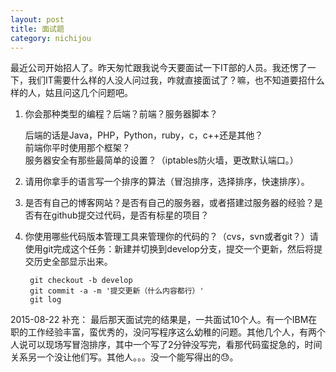 ```yaml
---
layout: post
title: 面试题
category: nichijou
---
```



最近公司开始招人了。昨天匆忙跟我说今天要面试一下IT部的人员。我还愣了一下，我们IT需要什么样的人没人问过我，咋就直接面试了？嘛，也不知道要招什么样的人，姑且问这几个问题吧。

1. 你会那种类型的编程？后端？前端？服务器脚本？

	后端的话是Java，PHP，Python，ruby，c，c++还是其他？  
	前端你平时使用那个框架？  
	服务器安全有那些最简单的设置？（iptables防火墙，更改默认端口。）


2. 请用你拿手的语言写一个排序的算法（冒泡排序，选择排序，快速排序）。


3. 是否有自己的博客网站？是否有自己的服务器，或者搭建过服务器的经验？是否有在github提交过代码，是否有标星的项目？


4. 你使用哪些代码版本管理工具来管理你的代码的？（cvs，svn或者git？）请使用git完成这个任务：新建并切换到develop分支，提交一个更新，然后将提交历史全部显示出来。

		git checkout -b develop
		git commit -a -m '提交更新（什么内容都行）'
		git log

2015-08-22 补充：
最后那天面试完的结果是，一共面试10个人。有一个IBM在职的工作经验丰富，蛮优秀的，没问写程序这么幼稚的问题。其他几个人，有两个人说可以现场写冒泡排序，其中一个写了2分钟没写完，看那代码蛮捉急的，时间关系另一个没让他们写。其他人。。。没一个能写得出的😓。